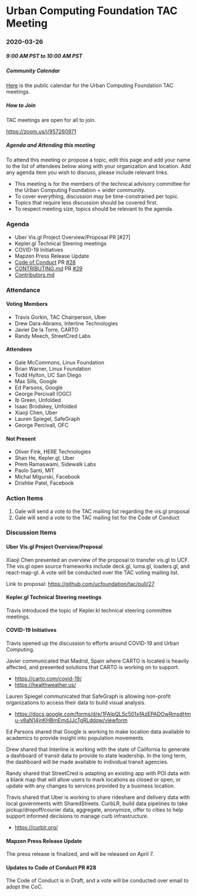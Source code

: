 # Urban Computing Foundation TAC Meeting

### 2020-03-26
##### 9:00 AM PST to 10:00 AM PST

##### Community Calendar
[Here](https://calendar.google.com/calendar/embed?src=u14oiv0c9rh7nv93jke7ehgr68%40group.calendar.google.com&ctz=America%2FChicago) is the public calendar for the Urban Computing Foundation TAC meetings.

##### How to Join
TAC meetings are open for all to join.

https://zoom.us/j/957260971

##### Agenda and Attending this meeting

To attend this meeting or propose a topic, edit this page and add your name to the list of attendees below along with your organization and location. Add any agenda item you wish to discuss, please include relevant links.

* This meeting is for the members of the technical advisory committee for the Urban Computing Foundation + wider community.
* To cover everything, discussion may be time-constrained per topic.
* Topics that require less discussion should be covered first.
* To respect meeting size, topics should be relevant to the agenda.

### Agenda
* Uber Vis.gl Project Overview/Proposal PR [#27]
* Kepler.gl Technical Steering meetings
* COVID-19 Initiatives
* Mapzen Press Release Update
* [Code of Conduct](https://github.com/ucfoundation/tac/blob/master/CODE_OF_CONDUCT.md) PR [#28](https://github.com/ucfoundation/tac/pull/28)
* [CONTRIBUTING.md](https://github.com/ucfoundation/tac/blob/master/CONTRIBUTING.md) PR [#29](https://github.com/ucfoundation/tac/pull/29)
* [Contributors.md](https://github.com/ucfoundation/tac/blob/master/CONTRIBUTORS.md)

### Attendance

#### Voting Members
* Travis Gorkin, TAC Chairperson, Uber
* Drew Dara-Abrams, Interline Technologies
* Javier De la Torre, CARTO
* Randy Meech, StreetCred Labs


#### Attendees
* Gale McCommons, Linux Foundation
* Brian Warner, Linux Foundation
* Todd Hylton, UC San Diego
* Max Sills, Google
* Ed Parsons, Google
* George Percivall (OGC)
* Ib Green, Unfolded
* Isaac Brodskey, Unfolded
* Xiaoji Chen, Uber
* Lauren Spiegel, SafeGraph
* George Percivall, OFC

#### Not Present
* Oliver Fink, HERE Technologies
* Shan He, Kepler.gl, Uber
* Prem Ramaswami, Sidewalk Labs
* Paolo Santi, MIT
* Michal Migurski, Facebook
* Drishtie Patel, Facebook

### Action Items
1. Gale will send a vote to the TAC mailing list regarding the vis.gl proposal
1. Gale will send a vote to the TAC mailing list for the Code of Conduct

### Discussion Items

#### Uber Vis.gl Project Overview/Proposal
Xiaoji Chen presented an overview of the proposal to transfer vis.gl to UCF. The vis.gl open source frameworks include deck.gl, luma.gl, loaders.gl, and react-map-gl. A vote will be conducted over the TAC voting mailing list. 

Link to proposal: https://github.com/ucfoundation/tac/pull/27

#### Kepler.gl Technical Steering meetings
Travis introduced the topic of Kepler.kl technical steering committee meetings. 

#### COVID-19 Initiatives
Travis opened up the discussion to efforts around COVID-19 and Urban Computing. 

Javier communicated that Madrid, Spain where CARTO is located is heavily affected, and presented solutions that CARTO is working on to support. 
* https://carto.com/covid-19/
* https://healthweather.us/

Lauren Spiegel communicated that SafeGraph is allowing non-profit organizations to access their data to build visual analysis. 
*    https://docs.google.com/forms/d/e/1FAIpQLSc501xfAzEPADOwRmsdHmu-v8aN14jnKHBmEmdJJcTgRLddqw/viewform

Ed Parsons shared that Google is working to make location data available to academics to provide insight into population movements. 

Drew shared that Interline is working with the state of California to generate a dashboard of transit data to provide to state leadership. In the long term, the dashboard will be made available to individual transit agencies. 

Randy shared that StreetCred is adapting an existing app with POI data with a blank map that will allow users to mark locations as closed or open, or update with any changes to services provided by a business location. 

Travis shared that Uber is working to share rideshare and delivery data with local governments with SharedStreets. CurbLR, build data pipelines to take pickup/dropoff/courier data, aggregate, anonymize, offer to cities to help support informed decisions to manage curb infrastructure. 

* https://curblr.org/

#### Mapzen Press Release Update
The press release is finalized, and will be released on April 7. 

#### Updates to Code of Conduct PR #28
The Code of Conduct is in Draft, and a vote will be conducted over email to adopt the CoC. 
